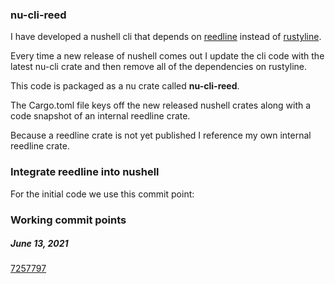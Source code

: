 
### nu-cli-reed

I have developed a nushell cli that depends on
[reedline](https://github.com/jonathandturner/reedline) instead of [rustyline](https://github.com/kkawakam/rustyline).

Every time a new release of nushell comes out I update the cli
code with the latest nu-cli crate and then remove all of the
dependencies on rustyline.

This code is packaged as a nu crate called **nu-cli-reed**.

The Cargo.toml file keys off the new released nushell crates
along with a code snapshot of an internal reedline crate.

Because a reedline crate is not yet published I reference my own
internal reedline crate.

### Integrate reedline into nushell

For the initial code we use this commit point:

### Working commit points

##### June 13, 2021

[7257797](https://github.com/jonathandturner/reedline/commit/725779728c078fa62ee7b16a6589ae4cc03ee44a)

